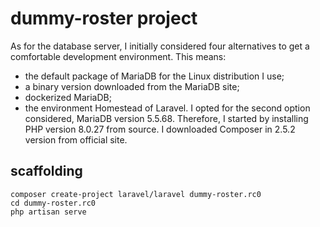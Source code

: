 # dummy-roster project

As for the database server, I initially considered four alternatives to get a comfortable development environment.
This means:
* the default package of MariaDB for the Linux distribution I use;
* a binary version downloaded from the MariaDB site;
* dockerized MariaDB;
* the environment Homestead of Laravel.
I opted for the second option considered, MariaDB version 5.5.68.
Therefore, I started by installing PHP version 8.0.27 from source.
I downloaded Composer in 2.5.2 version from official site.

## scaffolding

```shell
composer create-project laravel/laravel dummy-roster.rc0
cd dummy-roster.rc0
php artisan serve
```
